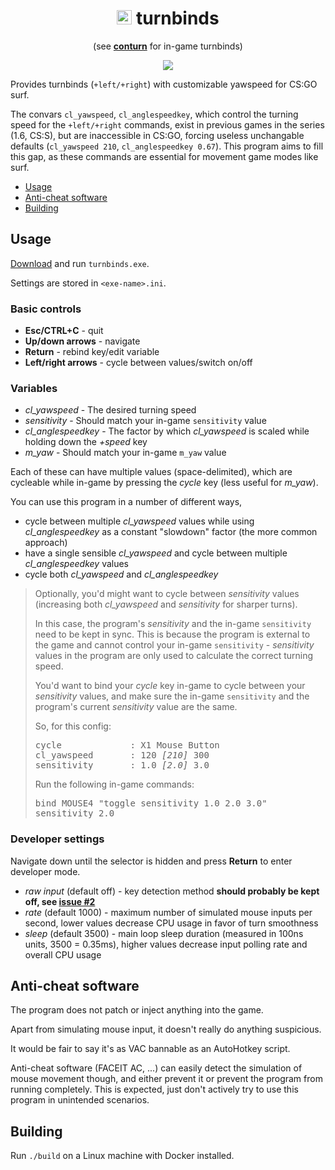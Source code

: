 <h1 align="center"><img src="https://user-images.githubusercontent.com/16616463/182579363-4bce6231-b03d-40fb-859e-2b49b4929c15.png" width="24" height="23"> turnbinds</h1>

<p align="center">
(see <b><a href="https://github.com/t5mat/conturn">conturn</a></b> for in-game turnbinds)
</p>

<p align="center">
<img src="https://user-images.githubusercontent.com/16616463/149217736-8c7a002e-1b9e-446a-9603-34a3ebe0e0f0.gif">
</p>

Provides turnbinds (`+left/+right`) with customizable yawspeed for CS:GO surf.

The convars `cl_yawspeed`, `cl_anglespeedkey`, which control the turning speed for the `+left/+right` commands, exist in previous games in the series (1.6, CS:S), but are inaccessible in CS:GO, forcing useless unchangable defaults (`cl_yawspeed 210`, `cl_anglespeedkey 0.67`). This program aims to fill this gap, as these commands are essential for movement game modes like surf.

- [Usage](#usage)
- [Anti-cheat software](#anti-cheat-software)
- [Building](#building)

## Usage

[Download](https://github.com/t5mat/turnbinds/releases/latest/download/turnbinds.exe) and run `turnbinds.exe`.

Settings are stored in `<exe-name>.ini`.

### Basic controls

- **Esc/CTRL+C** - quit
- **Up/down arrows** - navigate
- **Return** - rebind key/edit variable
- **Left/right arrows** - cycle between values/switch on/off

### Variables

- *cl_yawspeed* - The desired turning speed
- *sensitivity* - Should match your in-game `sensitivity` value
- *cl_anglespeedkey* - The factor by which *cl_yawspeed* is scaled while holding down the *+speed* key
- *m_yaw* - Should match your in-game `m_yaw` value

Each of these can have multiple values (space-delimited), which are cycleable while in-game by pressing the *cycle* key (less useful for *m_yaw*).

You can use this program in a number of different ways,
- cycle between multiple *cl_yawspeed* values while using *cl_anglespeedkey* as a constant "slowdown" factor (the more common approach)
- have a single sensible *cl_yawspeed* and cycle between multiple *cl_anglespeedkey* values
- cycle both *cl_yawspeed* and *cl_anglespeedkey*

<blockquote>

<p>Optionally, you'd might want to cycle between <i>sensitivity</i> values (increasing both <i>cl_yawspeed</i> and <i>sensitivity</i> for sharper turns).</p>
<p>In this case, the program's <i>sensitivity</i> and the in-game <code>sensitivity</code> need to be kept in sync. This is because the program is external to the game and cannot control your in-game <code>sensitivity</code> - <i>sensitivity</i> values in the program are only used to calculate the correct turning speed.</p>
<p>You'd want to bind your <i>cycle</i> key in-game to cycle between your <i>sensitivity</i> values, and make sure the in-game <code>sensitivity</code> and the program's current <i>sensitivity</i> value are the same.</p>

<p>
So, for this config:
<pre>
cycle             : X1 Mouse Button
cl_yawspeed       : 120 <i>[210]</i> 300
sensitivity       : 1.0 <i>[2.0]</i> 3.0
</pre>
</p>

<p>
Run the following in-game commands:
<pre>
bind MOUSE4 "toggle sensitivity 1.0 2.0 3.0"
sensitivity 2.0
</pre>
</p>

</blockquote>

### Developer settings

Navigate down until the selector is hidden and press **Return** to enter developer mode.

- *raw input* (default off) - key detection method **should probably be kept off, see [issue #2](https://github.com/t5mat/turnbinds/issues/2)**
- *rate* (default 1000) - maximum number of simulated mouse inputs per second, lower values decrease CPU usage in favor of turn smoothness
- *sleep* (default 3500) - main loop sleep duration (measured in 100ns units, 3500 = 0.35ms), higher values decrease input polling rate and overall CPU usage

## Anti-cheat software

The program does not patch or inject anything into the game.

Apart from simulating mouse input, it doesn't really do anything suspicious.

It would be fair to say it's as VAC bannable as an AutoHotkey script.

Anti-cheat software (FACEIT AC, ...) can easily detect the simulation of mouse movement though, and either prevent it or prevent the program from running completely. This is expected, just don't actively try to use this program in unintended scenarios.

## Building

Run `./build` on a Linux machine with Docker installed.
